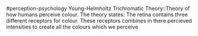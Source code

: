 #perception-psychology 
Young-Helmholtz Trichromatic Theory::Theory of how humans perceive colour. The theory states: The retina contains three different receptors for colour. These receptors combines in there percieved intensities to create all the colours which we perceive